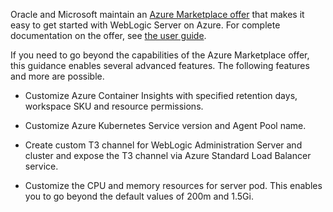 Oracle and Microsoft maintain an [Azure Marketplace offer](https://portal.azure.com/?feature.customPortal=false#create/oracle.20210620-wls-on-aks20210620-wls-on-aks) that 
makes it easy to get started with WebLogic Server on Azure.  For complete documentation on the offer, see [the user guide](https://oracle.github.io/weblogic-kubernetes-operator/userguide/aks/). 

If you need to go beyond the capabilities of the Azure Marketplace offer, this guidance enables several advanced features.  The following features and more are possible.

- Customize Azure Container Insights with specified retention days, workspace SKU and resource permissions.

- Customize Azure Kubernetes Service version and Agent Pool name.

- Create custom T3 channel for WebLogic Administration Server and cluster and expose the T3 channel via Azure Standard Load Balancer service.

- Customize the CPU and memory resources for server pod. This enables you to go beyond the default values of 200m and 1.5Gi.
